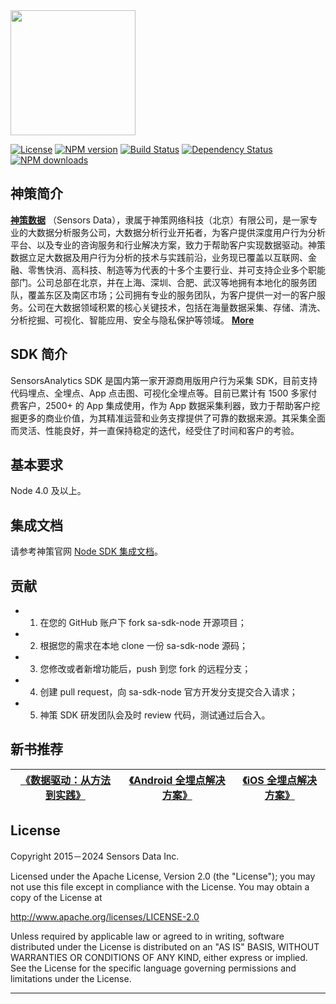 <img src="https://ow-file.sensorsdata.cn/www/home/header/sensors_header_icon.svg" width="200" >

[![License](https://img.shields.io/github/license/sensorsdata/sa-sdk-android.svg)](https://github.com/sensorsdata/sa-sdk-android/blob/master/LICENSE)
[![NPM version][npm-image]][npm-url] 
[![Build Status][ci-image]][ci-url] 
[![Dependency Status][depstat-image]][depstat-url]
[![NPM downloads][npm-downloads]][npm-url]

## 神策简介

[**神策数据**](https://www.sensorsdata.cn/)
（Sensors Data），隶属于神策网络科技（北京）有限公司，是一家专业的大数据分析服务公司，大数据分析行业开拓者，为客户提供深度用户行为分析平台、以及专业的咨询服务和行业解决方案，致力于帮助客户实现数据驱动。神策数据立足大数据及用户行为分析的技术与实践前沿，业务现已覆盖以互联网、金融、零售快消、高科技、制造等为代表的十多个主要行业、并可支持企业多个职能部门。公司总部在北京，并在上海、深圳、合肥、武汉等地拥有本地化的服务团队，覆盖东区及南区市场；公司拥有专业的服务团队，为客户提供一对一的客户服务。公司在大数据领域积累的核心关键技术，包括在海量数据采集、存储、清洗、分析挖掘、可视化、智能应用、安全与隐私保护等领域。 [**More**](https://www.sensorsdata.cn/about/aboutus.html)


## SDK 简介

SensorsAnalytics SDK 是国内第一家开源商用版用户行为采集 SDK，目前支持代码埋点、全埋点、App 点击图、可视化全埋点等。目前已累计有 1500 多家付费客户，2500+ 的 App 集成使用，作为 App 数据采集利器，致力于帮助客户挖掘更多的商业价值，为其精准运营和业务支撑提供了可靠的数据来源。其采集全面而灵活、性能良好，并一直保持稳定的迭代，经受住了时间和客户的考验。

## 基本要求
Node 4.0 及以上。

## 集成文档

请参考神策官网 [Node SDK 集成文档](https://manual.sensorsdata.cn/sa/latest/tech_sdk_server_node-1573943.html)。


## 贡献

* 1.  在您的 GitHub 账户下 fork sa-sdk-node 开源项目；
* 2.  根据您的需求在本地 clone 一份 sa-sdk-node 源码；
* 3.  您修改或者新增功能后，push 到您 fork 的远程分支；
* 4.  创建 pull request，向 sa-sdk-node 官方开发分支提交合入请求；
* 5.  神策 SDK 研发团队会及时 review 代码，测试通过后合入。


## 新书推荐

| [《数据驱动：从方法到实践》](https://item.jd.com/12322322.html) | [《Android 全埋点解决方案》](https://item.jd.com/12574672.html) | [《iOS 全埋点解决方案》](https://item.jd.com/12867068.html)
| ------ | ------ | ------ |

## License

Copyright 2015－2024 Sensors Data Inc.

Licensed under the Apache License, Version 2.0 (the "License");
you may not use this file except in compliance with the License.
You may obtain a copy of the License at

http://www.apache.org/licenses/LICENSE-2.0

Unless required by applicable law or agreed to in writing, software
distributed under the License is distributed on an "AS IS" BASIS,
WITHOUT WARRANTIES OR CONDITIONS OF ANY KIND, either express or implied.
See the License for the specific language governing permissions and
limitations under the License.

---

[homepage]: https://github.com/timnew/sa-sdk-node
[npm-url]: https://npmjs.org/package/sa-sdk-node
[npm-image]: http://img.shields.io/npm/v/sa-sdk-node.svg?style=flat
[npm-downloads]: http://img.shields.io/npm/dm/sa-sdk-node.svg?style=flat
[ci-url]: https://travis-ci.org/timnew/sa-sdk-node/
[ci-image]: https://img.shields.io/travis/timnew/sa-sdk-node.svg?style=flat
[depstat-url]: https://gemnasium.com/timnew/sa-sdk-node
[depstat-image]: http://img.shields.io/gemnasium/timnew/sa-sdk-node.svg?style=flat
[sensors analytics]: http://sensorsdata.cn/
[sensors analytics manual]: http://sensorsdata.cn/manual/index.html
[rxjs]: https://github.com/Reactive-Extensions/RxJS
[observable]: https://github.com/Reactive-Extensions/RxJS/blob/master/doc/api/core/observable.md
[observer]: https://github.com/Reactive-Extensions/RxJS/blob/master/doc/api/core/observer.md
[rx documentation]: https://github.com/Reactive-Extensions/RxJS/tree/master/doc
